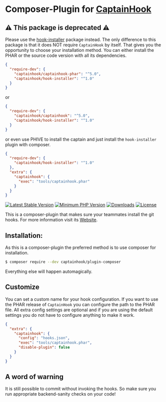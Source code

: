 # Composer-Plugin for [CaptainHook](https://github.com/captainhookphp/captainhook)

## ⚠️ This package is deprecated ⚠️

Please use the [hook-installer](https://github.com/captainhookphp/hook-instller) package instead.
The only difference to this package is that it does NOT require `CaptainHook` by itself.
That gives you the opportunity to choose your installation method. You can either install the
PHAR or the source code version with all its dependencies.

```json
{
  "require-dev": {
    "captainhook/captainhook-phar": "^5.0",
    "captainhook/hook-installer": "^1.0"
  }  
}
```

or

```json
{
  "require-dev": {
    "captainhook/captainhook": "^5.0",
    "captainhook/hook-installer": "^1.0"
  }  
}
```

or even use PHIVE to install the captain and just install the `hook-installer` plugin with composer.

```json
{
  "require-dev": {
    "captainhook/hook-installer": "^1.0"
  },
  "extra": {
    "captainhook": {
      "exec": "tools/captainhook.phar"
    }
  }
}
```

[![Latest Stable Version](https://poser.pugx.org/captainhook/plugin-composer/v/stable.svg?v=1)](https://packagist.org/packages/captainhook/plugin-composer)
[![Minimum PHP Version](https://img.shields.io/badge/php-%3E%3D%207.1-8892BF.svg)](https://php.net/)
[![Downloads](https://img.shields.io/packagist/dt/captainhook/plugin-composer.svg?v1)](https://packagist.org/packages/captainhook/plugin-composer)
[![License](https://poser.pugx.org/captainhook/plugin-composer/license.svg?v=1)](https://packagist.org/packages/captainhook/plugin-composer)

This is a composer-plugin that makes sure your teammates install the git hooks. For more information visit its [Website](https://github.com/captainhookphp/captainhook).

## Installation:

As this is a composer-plugin the preferred method is to use composer for installation.
 
```bash
$ composer require --dev captainhook/plugin-composer
```

Everything else will happen automagically.

## Customize

You can set a custom name for your hook configuration.
If you want to use the PHAR release of `CaptainHook` you can configure the path to the PHAR file.
All extra config settings are optional and if you are using the default settings you do not have to 
configure anything to make it work.
 
```json
{
  "extra": {
    "captainhook": {
      "config": "hooks.json",
      "exec": "tools/captainhook.phar",
      "disable-plugin": false
    }    
  }  
}
```

## A word of warning

It is still possible to commit without invoking the hooks. 
So make sure you run appropriate backend-sanity checks on your code!
